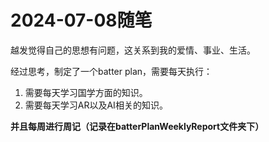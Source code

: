 # 2024-07-08随笔

越发觉得自己的思想有问题，这关系到我的爱情、事业、生活。

经过思考，制定了一个batter plan，需要每天执行：
1. 需要每天学习国学方面的知识。
2. 需要每天学习AR以及AI相关的知识。

**并且每周进行周记（记录在batterPlanWeeklyReport文件夹下）**